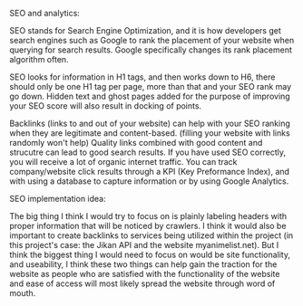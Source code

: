 SEO and analytics: 

SEO stands for Search Engine Optimization, and it is how developers get search engines such as Google to rank the placement of your website when querying for search results. Google specifically changes its rank placement algorithm often.

SEO looks for information in H1 tags, and then works down to H6, there should only be one H1 tag per page, more than that and your SEO rank may go down. Hidden text and ghost pages added for the purpose of improving your SEO score will also result in docking of points.

Backlinks (links to and out of your website) can help with your SEO ranking when they are legitimate and content-based. (filling your website with links randomly won't help) Quality links combined with good content and strucutre can lead to good search results. If you have used SEO correctly, you will receive a lot of organic internet traffic. You can track company/website click results through a KPI (Key Preformance Index), and with using a database to capture information or by using Google Analytics. 

SEO implementation idea: 

The big thing I think I would try to focus on is plainly labeling headers with proper information that will be noticed by crawlers. I think it would also be important to create backlinks to services being utilized within the project (in this project's case: the Jikan API and the website myanimelist.net). But I think the biggest thing I would need to focus on would be site functionality, and useability, I think these two things can help gain the traction for the website as people who are satisfied with the functionality of the website and ease of access will most likely spread the website through word of mouth. 

